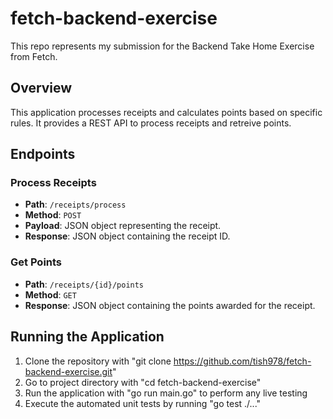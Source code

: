 # fetch-backend-exercise
This repo represents my submission for the Backend Take Home Exercise from Fetch.

## Overview 

This application processes receipts and calculates points based on specific rules. It provides a REST API to process receipts and retreive points.

## Endpoints

### Process Receipts
- **Path**: `/receipts/process`
- **Method**: `POST`
- **Payload**: JSON object representing the receipt.
- **Response**: JSON object containing the receipt ID.

### Get Points
- **Path**: `/receipts/{id}/points`
- **Method**: `GET`
- **Response**: JSON object containing the points awarded for the receipt.

## Running the Application
1. Clone the repository with "git clone https://github.com/tish978/fetch-backend-exercise.git"
2. Go to project directory with "cd fetch-backend-exercise"
3. Run the application with "go run main.go" to perform any live testing
4. Execute the automated unit tests by running "go test ./..."

